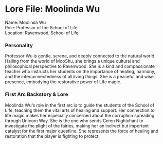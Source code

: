 # **Lore File: Moolinda Wu**

Name: Moolinda Wu  
Role: Professor of the School of Life  
Location: Ravenwood, School of Life

### **Personality**

Professor Wu is gentle, serene, and deeply connected to the natural world. Hailing from the world of MooShu, she brings a unique cultural and philosophical perspective to Ravenwood. She is a kind and compassionate teacher who instructs her students on the importance of healing, harmony, and the interconnectedness of all living things. She is a peaceful and wise presence, embodying the restorative power of Life magic.

### **First Arc Backstory & Lore**

Moolinda Wu's role in the first arc is to guide the students of the School of Life, teaching them the vital arts of healing and support. Her connection to life magic makes her especially concerned about the corruption spreading through Unicorn Way. She is the one who sends Ceren Nightchant to investigate the plight of the fairies, making her an indirect but important catalyst for the first major questline. She represents the force of healing and restoration that the player is fighting to protect.